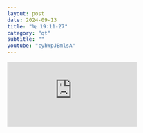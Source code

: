 ```yaml
---
layout: post
date: 2024-09-13
title: "눅 19:11-27"
category: "qt"
subtitle: ""
youtube: "cyhWpJBmlsA"
---
```


<div class="youtube margin-large">
    <iframe src="https://www.youtube.com/embed/cyhWpJBmlsA" title="YouTube video player" frameborder="0" allow="accelerometer; autoplay; clipboard-write; encrypted-media; gyroscope; picture-in-picture; web-share" allowfullscreen></iframe>
</div>

